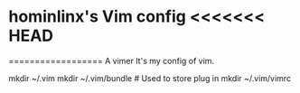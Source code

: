 hominlinx's Vim config
<<<<<<< HEAD
=======
==================
A vimer 
It's my config of vim.
>>>>>>>>>>>>>>>>>>>>
mkdir ~/.vim
mkdir ~/.vim/bundle # Used to store plug in
mkdir ~/.vim/vimrc 


